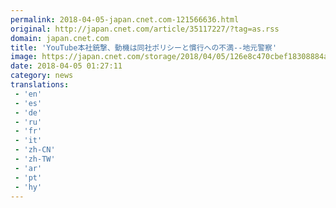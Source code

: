 ```yaml
---
permalink: 2018-04-05-japan.cnet.com-121566636.html
original: http://japan.cnet.com/article/35117227/?tag=as.rss
domain: japan.cnet.com
title: 'YouTube本社銃撃、動機は同社ポリシーと慣行への不満--地元警察'
image: https://japan.cnet.com/storage/2018/04/05/126e8c470cbef18308884a11c6753646/t/640/480/d/gettyimages-941588662_640x480.jpg
date: 2018-04-05 01:27:11
category: news
translations: 
 - 'en'
 - 'es'
 - 'de'
 - 'ru'
 - 'fr'
 - 'it'
 - 'zh-CN'
 - 'zh-TW'
 - 'ar'
 - 'pt'
 - 'hy'
---
```


